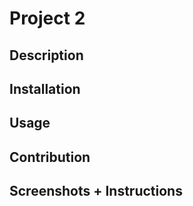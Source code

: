# Project 2

## Description

## Installation

## Usage

## Contribution

## Screenshots + Instructions
